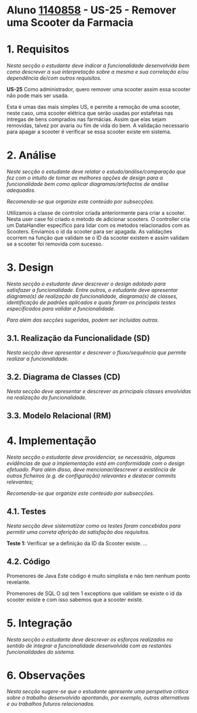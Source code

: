 # **Aluno [1140858](../)** - US-25 - Remover uma Scooter da Farmacia

# 1. Requisitos

_Nesta secção o estudante deve indicar a funcionalidade desenvolvida bem como descrever a sua interpretação sobre a mesma e sua correlação e/ou dependência de/com outros requisitos._

**US-25** Como administrador, quero remover uma scooter assim essa scooter não pode mais ser usada.

Esta é umas das mais simples US, e permite a remoção de uma scooter, neste caso, uma scooter elétrica que serão usadas por estafetas nas intregas de bens comprados nas farmácias.
Assim que elas sejam removidas, talvez por avaria ou fim de vida do bem.
A validação necessario para apagar a scooter é verificar se essa scooter existe em sistema.

# 2. Análise

_Neste secção o estudante deve relatar o estudo/análise/comparação que fez com o intuito de tomar as melhores opções de design para a funcionalidade bem como aplicar diagramas/artefactos de análise adequados._

_Recomenda-se que organize este conteúdo por subsecções._

Utilizamos a classe de controlor criada anteriormente para criar a scooter.
Nesta user case foi criado o metodo de adicionar scooters.
O controller cria um DataHandler específico para lidar com os metodos relacionados com as Scooters.
Enviamos o id da scooter para ser apagada.
As validações ocorrem na função que validam se o ID da scooter existem e assim validam se a scooter foi removida com sucesso.

# 3. Design

_Nesta secção o estudante deve descrever o design adotado para satisfazer a funcionalidade. Entre outros, o estudante deve apresentar diagrama(s) de realização da funcionalidade, diagrama(s) de classes, identificação de padrões aplicados e quais foram os principais testes especificados para validar a funcionalidade._

_Para além das secções sugeridas, podem ser incluídas outras._

## 3.1. Realização da Funcionalidade (SD)

_Nesta secção deve apresentar e descrever o fluxo/sequência que permite realizar a funcionalidade._


## 3.2. Diagrama de Classes (CD)

_Nesta secção deve apresentar e descrever as principais classes envolvidas na realização da funcionalidade._

## 3.3. Modelo Relacional (RM)


# 4. Implementação

_Nesta secção o estudante deve providenciar, se necessário, algumas evidências de que a implementação está em conformidade com o design efetuado. Para além disso, deve mencionar/descrever a existência de outros ficheiros (e.g. de configuração) relevantes e destacar commits relevantes;_

_Recomenda-se que organize este conteúdo por subsecções._

## 4.1. Testes

_Nesta secção deve sistematizar como os testes foram concebidos para permitir uma correta aferição da satisfação dos requisitos._

**Teste 1:** Verificar se a definição da ID da Scooter existe.
    ...

## 4.2. Código
Promenores de Java
Este código é muito simplista e não tem nenhum ponto revelante.

Promenores de SQL
O sql tem 1 exceptions que validam se existe o id da scooter existe e com isso sabemos que a scooter existe.

# 5. Integração

_Nesta secção o estudante deve descrever os esforços realizados no sentido de integrar a funcionalidade desenvolvida com as restantes funcionalidades do sistema._

# 6. Observações

_Nesta secção sugere-se que o estudante apresente uma perspetiva critica sobre o trabalho desenvolvido apontando, por exemplo, outras alternativas e ou trabalhos futuros relacionados._
